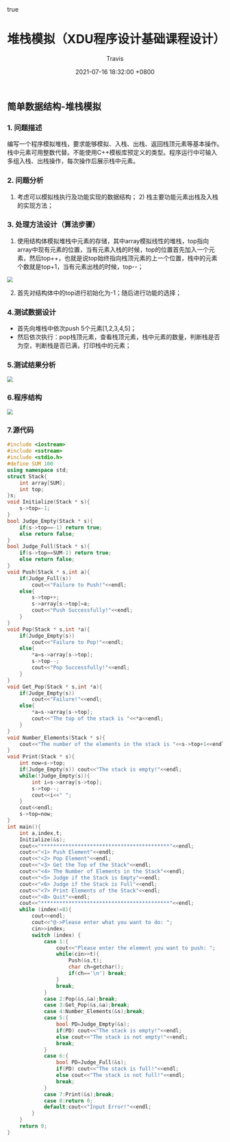 ﻿---
title: 堆栈模拟（XDU程序设计基础课程设计）
author: Travis <Hongxu Wei>
date: 2021-07-16 18:32:00 +0800
categories: [Programming, Coding]
tags: [Cpp, Course, 程序设计基础课程设计]
math: true
---



## 简单数据结构-堆栈模拟

### **1.** 问题描述

编写一个程序模拟堆栈，要求能够模拟、入栈、出栈、返回栈顶元素等基本操作。栈中元素可用整数代替。不能使用C++模板库预定义的类型。程序运行中可输入多组入栈、出栈操作，每次操作后展示栈中元素。

### **2.** 问题分析

1) 考虑可以模拟栈执行及功能实现的数据结构；
	   2) 栈主要功能元素出栈及入栈的实现方法；

### **3.** 处理方法设计（算法步骤）

1) 使用结构体模拟堆栈中元素的存储，其中array模拟线性的堆栈，top指向array中现有元素的位置，当有元素入栈的时候，top的位置首先加入一个元素，然后top++，也就是说top始终指向栈顶元素的上一个位置，栈中的元素个数就是top+1，当有元素出栈的时候，top--；

<img src="https://cdn.jsdelivr.net/gh/Travis1024/PicGo_image@main//20210716113417.png" style="zoom: 80%;" />

2) 首先对结构体中的top进行初始化为-1；随后进行功能的选择；

### 4.测试数据设计

- 首先向堆栈中依次push 5个元素[1,2,3,4,5]；
- 然后依次执行：pop栈顶元素，查看栈顶元素，栈中元素的数量，判断栈是否为空，判断栈是否已满，打印栈中的元素；

### 5.测试结果分析

<img src="https://cdn.jsdelivr.net/gh/Travis1024/PicGo_image@main//20210716113537.png" style="zoom:80%;" />

### 6.程序结构

<img src="https://cdn.jsdelivr.net/gh/Travis1024/PicGo_image@main//20210716113606.png" style="zoom:80%;" />



### 7.源代码

```c++
#include <iostream>
#include <sstream>
#include <stdio.h>
#define SUM 100
using namespace std;
struct Stack{
    int array[SUM];
    int top;
}s;
void Initialize(Stack * s){
    s->top=-1;
}
bool Judge_Empty(Stack * s){
    if(s->top==-1) return true;
    else return false;
}
bool Judge_Full(Stack * s){
    if(s->top==SUM-1) return true;
    else return false;
}
void Push(Stack * s,int a){
    if(Judge_Full(s))
        cout<<"Failure to Push!"<<endl;
    else{
        s->top++;
        s->array[s->top]=a;
        cout<<"Push Successfully!"<<endl;
    }
}
void Pop(Stack * s,int *a){
    if(Judge_Empty(s))
        cout<<"Failure to Pop!"<<endl;
    else{
        *a=s->array[s->top];
        s->top--;
        cout<<"Pop Successfully!"<<endl;
    }
}
void Get_Pop(Stack * s,int *a){
    if(Judge_Empty(s))
        cout<<"Failure!"<<endl;
    else{
        *a=s->array[s->top];
        cout<<"The top of the stack is "<<*a<<endl;
    }
}
void Number_Elements(Stack * s){
    cout<<"The number of the elements in the stack is "<<s->top+1<<endl;
}
void Print(Stack * s){
    int now=s->top;
    if(Judge_Empty(s)) cout<<"The stack is empty!"<<endl;
    while(!Judge_Empty(s)){
        int i=s->array[s->top];
        s->top--;
        cout<<i<<" ";
    }
    cout<<endl;
    s->top=now;
}
int main(){
    int a,index,t;
    Initialize(&s);
    cout<<"******************************************"<<endl;
    cout<<"<1> Push Element"<<endl;
    cout<<"<2> Pop Element"<<endl;
    cout<<"<3> Get the Top of the Stack"<<endl;
    cout<<"<4> The Number of Elements in the Stack"<<endl;
    cout<<"<5> Judge if the Stack is Empty"<<endl;
    cout<<"<6> Judge if the Stack is Full"<<endl;
    cout<<"<7> Print Elements of the Stack"<<endl;
    cout<<"<8> Quit"<<endl;
    cout<<"******************************************"<<endl;
    while (index!=8){
        cout<<endl;
        cout<<"@->Please enter what you want to do: ";
        cin>>index;
        switch (index) {
            case 1:{
                cout<<"Please enter the element you want to push: ";
                while(cin>>t){
                    Push(&s,t);
                    char ch=getchar();
                    if(ch=='\n') break;
                }
                break;
            }
            case 2:Pop(&s,&a);break;
            case 3:Get_Pop(&s,&a);break;
            case 4:Number_Elements(&s);break;
            case 5:{
                bool PD=Judge_Empty(&s);
                if(PD) cout<<"The stack is empty!"<<endl;
                else cout<<"The stack is not empty!"<<endl;
                break;
            }
            case 6:{
                bool PD=Judge_Full(&s);
                if(PD) cout<<"The stack is full!"<<endl;
                else cout<<"The stack is not full!"<<endl;
                break;
            }
            case 7:Print(&s);break;
            case 8:return 0;
            default:cout<<"Input Error!"<<endl;
        }
    }
    return 0;
}
```



